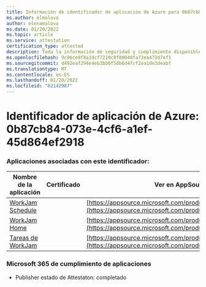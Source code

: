 ```yaml
---
title: Información de identificador de aplicación de Azure para 0b87cb84-073e-4cf6-a1ef-45d864ef2918
ms.author: elmalova
author: elenamalova
ms.date: 01/20/2022
ms.topic: article
ms.service: attestation
certification_type: attested
description: Toda la información de seguridad y cumplimiento disponible para 0b87cb84-073e-4cf6-a1ef-45d864ef2918.
ms.openlocfilehash: 9c96ce8f8a1dcf7218c8f80048fa73ea473d7ef1
ms.sourcegitcommit: d492eaf294e4eb3bb6f5db6d4fcf2ea1de3deabf
ms.translationtype: MT
ms.contentlocale: es-ES
ms.lasthandoff: 01/20/2022
ms.locfileid: "62142987"
---
```

# <a name="azure-app-id-0b87cb84-073e-4cf6-a1ef-45d864ef2918"></a>Identificador de aplicación de Azure: 0b87cb84-073e-4cf6-a1ef-45d864ef2918


### <a name="apps-associated-with-this-id"></a>Aplicaciones asociadas con este identificador:
| **Nombre de la aplicación** | **Certificado** | **Ver en AppSource** |
|--------------|---------------|-----------------------|
| [WorkJam Schedule](https://docs.microsoft.com/microsoft-365-app-certification/forward/WA200003058) |  | [https://appsource.microsoft.com/product/office/WA200003058](https://appsource.microsoft.com/product/office/WA200003058) |
| [WorkJam Home](https://docs.microsoft.com/microsoft-365-app-certification/forward/WA200003060) |  | [https://appsource.microsoft.com/product/office/WA200003060](https://appsource.microsoft.com/product/office/WA200003060) |
| [Tareas de WorkJam](https://docs.microsoft.com/microsoft-365-app-certification/forward/WA200003241) |  | [https://appsource.microsoft.com/product/office/WA200003241](https://appsource.microsoft.com/product/office/WA200003241) |

### <a name="microsoft-365-app-compliance-status"></a>Microsoft 365 de cumplimiento de aplicaciones
- Publisher estado de Attestaton: completado
